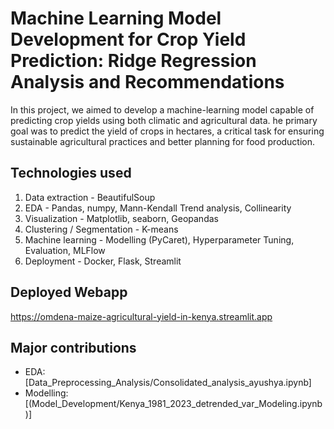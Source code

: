# Machine Learning Model Development for Crop Yield Prediction: Ridge Regression Analysis and Recommendations

In this project, we aimed to develop a machine-learning model capable of predicting crop yields using both climatic and agricultural data.  he primary goal was to predict the yield of crops in hectares, a critical task for ensuring sustainable agricultural practices and better planning for food production.

## Technologies used
1. Data extraction - BeautifulSoup
2. EDA - Pandas, numpy, Mann-Kendall Trend analysis, Collinearity
3. Visualization - Matplotlib, seaborn, Geopandas 
4. Clustering / Segmentation - K-means
5. Machine learning - Modelling (PyCaret), Hyperparameter Tuning, Evaluation, MLFlow
6. Deployment - Docker, Flask, Streamlit

## Deployed Webapp
https://omdena-maize-agricultural-yield-in-kenya.streamlit.app 

## Major contributions
* EDA: [Data_Preprocessing_Analysis/Consolidated_analysis_ayushya.ipynb]
* Modelling: [(Model_Development/Kenya_1981_2023_detrended_var_Modeling.ipynb)]

